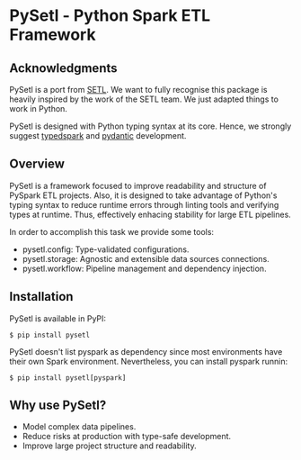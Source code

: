 PySetl - Python Spark ETL Framework
============================================

Acknowledgments
--------------------------------------------

PySetl is a port from [SETL](https://setl-framework.github.io/setl/).  We want
to fully recognise this package is heavily inspired by the work of the SETL
team. We just adapted things to work in Python. 

PySetl is designed with Python typing syntax at its core. Hence, we strongly
suggest [typedspark](https://typedspark.readthedocs.io/en/latest/) and
[pydantic](https://docs.pydantic.dev/latest/) development.


Overview
--------------------------------------------
PySetl is a framework focused to improve readability and structure of PySpark
ETL projects. Also, it is designed to take advantage of Python's typing syntax
to reduce runtime errors through linting tools and verifying types at runtime.
Thus, effectively enhacing stability for large ETL pipelines.

In order to accomplish this task we provide some tools:

- pysetl.config: Type-validated configurations.
- pysetl.storage: Agnostic and extensible data sources connections.
- pysetl.workflow: Pipeline management and dependency injection.

Installation
--------------------------------------------
PySetl is available in PyPI:

```
$ pip install pysetl
```

PySetl doesn't list pyspark as dependency since most environments have their own
Spark environment. Nevertheless, you can install pyspark runnin:

```
$ pip install pysetl[pyspark]
```

Why use PySetl?
--------------------------------------------
- Model complex data pipelines.
- Reduce risks at production with type-safe development.
- Improve large project structure and readability.
